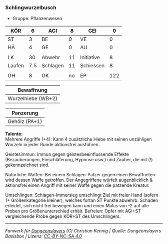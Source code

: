 ### Schlingwurzelbusch  
- Gruppe: Pflanzenwesen  

| KÖR | 6 | AGI | 8 | GEI | 0 |
| --- | --- | --- | --- | --- | --- |
| ST | 3 | BE | 0 | VE | 0 |
| HÄ | 4 | GE | 0 | AU | 0 |
|  |  |  |  |  |  |
| LK | 30 | Abwehr | 11 | Initiative | 8 |
| Laufen | 7.5 | Schlagen | 11 | Schiessen | 8 |
|  |  |  |  |  |  |
| GH | 8 | GK | no | EP | 122 |


| Bewaffnung |
| --- |
| Wurzelhiebe (WB+2) |


| Panzerung |
| --- |
| Gehölz (PA+1) |


**Talente:**  
Mehrere Angriffe (+4): Kann 4 zusätzliche Hiebe mit seinen unzähligen Wurzeln in jeder Runde aktionsfrei ausführen.

Geistesimmun: Immun gegen geistesbeeinflussende Effekte (Bezauberungen, Einschläferung, Hypnose usw.) und Zauber, die mit (!) gekennzeichnet sind.

Natürliche Waffen: Bei einem Schlagen-Patzer gegen einen Bewaffneten wird dessen Waffe getroffen. Der Angegriffene würfelt augenblicklich & aktionsfrei einen Angriff mit seiner Waffe gegen die patzende Kreatur.

Umschlingen: Schlagen-Immersieg umschlingt Ziel mit freier Hand (sofern 1+ Größenkategorie kleiner), welches fortan ST Punkte abwehrb. Schaden erleidet, sich nicht frei bewegen kann und einen Malus von -2 auf alle Proben pro Größenunterschied erhält. Befreien: Opfer mit AGI+ST vergleichende Probe gegen KÖR+ST des Umschlingers.





___
*Fanwerk für [Dungeonslayers](https://www.dungeonslayers.net/) (C) Christian Kennig | Quelle: Dungeonslayers Basisbox | Lizenz: [CC-BY-NC-SA 4.0](https://creativecommons.org/licenses/by-nc-sa/4.0/deed.de)*
